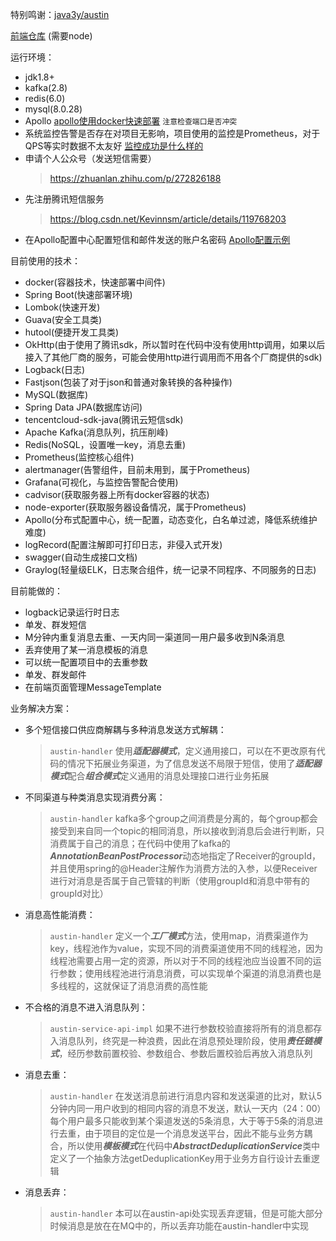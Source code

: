特别鸣谢：[java3y/austin](https://gitee.com/zhongfucheng/austin)

[前端仓库](https://github.com/ZhongFuCheng3y/austin-admin) (需要node)

运行环境：
- jdk1.8+ 
- kafka(2.8)
- redis(6.0)
- mysql(8.0.28)
- Apollo [apollo使用docker快速部署](https://www.apolloconfig.com/#/zh/deployment/quick-start-docker) ```注意检查端口是否冲突```
- 系统监控告警是否存在对项目无影响，项目使用的监控是Prometheus，对于QPS等实时数据不太友好 [监控成功是什么样的](images/Grafana/Grafana.md)
- 申请个人公众号（发送短信需要）
  > https://zhuanlan.zhihu.com/p/272826188
- 先注册腾讯短信服务
  > https://blog.csdn.net/Kevinnsm/article/details/119768203
- 在Apollo配置中心配置短信和邮件发送的账户名密码 
[Apollo配置示例](images/Apollo/Apollo.md)

目前使用的技术：
- docker(容器技术，快速部署中间件)
- Spring Boot(快速部署环境)
- Lombok(快速开发)
- Guava(安全工具类)
- hutool(便捷开发工具类)
- OkHttp(由于使用了腾讯sdk，所以暂时在代码中没有使用http调用，如果以后接入了其他厂商的服务，可能会使用http进行调用而不用各个厂商提供的sdk)
- Logback(日志)
- Fastjson(包装了对于json和普通对象转换的各种操作)
- MySQL(数据库)
- Spring Data JPA(数据库访问)
- tencentcloud-sdk-java(腾讯云短信sdk)
- Apache Kafka(消息队列，抗压削峰)
- Redis(NoSQL，设置唯一key，消息去重)
- Prometheus(监控核心组件)
- alertmanager(告警组件，目前未用到，属于Prometheus)
- Grafana(可视化，与监控告警配合使用)
- cadvisor(获取服务器上所有docker容器的状态)
- node-exporter(获取服务器设备情况，属于Prometheus)
- Apollo(分布式配置中心，统一配置，动态变化，白名单过滤，降低系统维护难度)
- logRecord(配置注解即可打印日志，非侵入式开发)
- swagger(自动生成接口文档)
- Graylog(轻量级ELK，日志聚合组件，统一记录不同程序、不同服务的日志)

目前能做的：
- logback记录运行时日志
- 单发、群发短信
- M分钟内重复消息去重、一天内同一渠道同一用户最多收到N条消息
- 丢弃使用了某一消息模板的消息
- 可以统一配置项目中的去重参数
- 单发、群发邮件
- 在前端页面管理MessageTemplate

业务解决方案：
- 多个短信接口供应商解耦与多种消息发送方式解耦：
  > ```austin-handler``` 使用***适配器模式***，定义通用接口，可以在不更改原有代码的情况下拓展业务渠道，为了信息发送不局限于短信，使用了***适配器模式***配合***组合模式***定义通用的消息处理接口进行业务拓展
- 不同渠道与种类消息实现消费分离：
  > ```austin-handler``` kafka多个group之间消费是分离的，每个group都会接受到来自同一个topic的相同消息，所以接收到消息后会进行判断，只消费属于自己的消息；在代码中使用了kafka的***AnnotationBeanPostProcessor***动态地指定了Receiver的groupId，并且使用spring的@Header注解作为消费方法的入参，以便Receiver进行对消息是否属于自己管辖的判断（使用groupId和消息中带有的groupId对比）
- 消息高性能消费：
  > ```austin-handler``` 定义一个***工厂模式***方法，使用map，消费渠道作为key，线程池作为value，实现不同的消费渠道使用不同的线程池，因为线程池需要占用一定的资源，所以对于不同的线程池应当设置不同的运行参数；使用线程池进行消息消费，可以实现单个渠道的消息消费也是多线程的，这就保证了消息消费的高性能
- 不合格的消息不进入消息队列：
  > ```austin-service-api-impl``` 如果不进行参数校验直接将所有的消息都存入消息队列，终究是一种浪费，因此在消息预处理阶段，使用***责任链模式***，经历参数前置校验、参数组合、参数后置校验后再放入消息队列
- 消息去重：
  > ```austin-handler``` 在发送消息前进行消息内容和发送渠道的比对，默认5分钟内同一用户收到的相同内容的消息不发送，默认一天内（24：00）每个用户最多只能收到某个渠道发送的5条消息，大于等于5条的消息进行去重，由于项目的定位是一个消息发送平台，因此不能与业务方耦合，所以使用***模板模式***在代码中***AbstractDeduplicationService***类中定义了一个抽象方法getDeduplicationKey用于业务方自行设计去重逻辑
- 消息丢弃：
  > ```austin-handler``` 本可以在austin-api处实现丢弃逻辑，但是可能大部分时候消息是放在在MQ中的，所以丢弃功能在austin-handler中实现